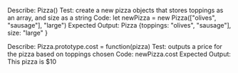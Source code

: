 Describe: Pizza()
Test: create a new pizza objects that stores toppings as an array, and size as a string
Code: let newPizza = new Pizza(["olives", "sausage"], "large")
Expected Output: Pizza {toppings: "olives", "sausage"], size: "large" }

Describe: Pizza.prototype.cost = function(pizza)
  Test: outputs a price for the pizza based on toppings chosen
  Code: newPizza.cost 
  Expected Output: This pizza is $10
